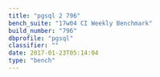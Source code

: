 ```yaml
---
title: "pgsql 2 796"
bench_suite: "17w04 CI Weekly Benchmark"
build_number: "796"
dbprofile: "pgsql"
classifier: ""
date: 2017-01-23T05:14:04
type: "bench"
---
```

